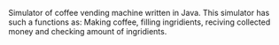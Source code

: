 Simulator of coffee vending machine written in Java. This simulator has such a functions as:
Making coffee, filling ingridients, reciving collected money and checking amount of ingridients.
